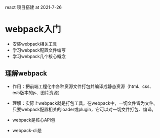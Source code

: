react 项目搭建 at 2021-7-26

# webpack入门

- 安装webpack相关工具
- 学习webpack配置文件编写
- 学习webpack几个核心概念

## 理解webpack

- 作用：把前端工程化中各种资源文件打包并编译成静态资源（html、css、es5版本的js、图片资源）

- 理解：实际上webpack就是打包工具。在webpack中，一切文件皆为文件。只要webpack配置相关的loader或plugin，它可以对一切文件打包、编译。

- webpack是核心API包

- webpack-cli是